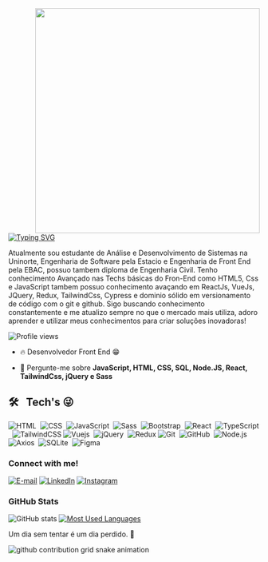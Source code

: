 <img align="right" height="450em" src="https://raw.githubusercontent.com/gist/LopesA95/fe67eb3a5794edd949becf0e62e88380/raw/62bed68da7d44b38a1e49a20da7cb44c062917b7/githubcard.svg"/>


[![Typing SVG](https://readme-typing-svg.demolab.com?font=Roboto+Slab&weight=200&size=25&pause=1000&color=F77709&multiline=true&random=false&width=550&lines=Ol%C3%A1%2C+me+chamo+Anderson!+Seja+bem+vindo+%F0%9F%98%81)](https://git.io/typing-svg)

<p align="left">Atualmente sou estudante de Análise e Desenvolvimento de Sistemas na Uninorte, Engenharia de Software pela Estacio e Engenharia de Front End pela EBAC, possuo tambem diploma de Engenharia Civil.
Tenho conhecimento Avançado nas Techs básicas do Fron-End como HTML5, Css e JavaScript tambem possuo conhecimento avaçando em ReactJs, VueJs, JQuery, Redux, TailwindCss, Cypress e dominio sólido em versionamento de código com o git e github.
Sigo buscando conhecimento constantemente e me atualizo sempre no que o mercado mais utiliza, adoro aprender e utilizar meus conhecimentos para criar soluções inovadoras!

<p align="left"> <img src="https://komarev.com/ghpvc/?username=Dev-Lops&color=green" alt="Profile views" /> </p>

</details>

- 🔥 Desenvolvedor Front End 😁

- 💬 Pergunte-me sobre **JavaScript, HTML, CSS, SQL, Node.JS, React, TailwindCss, jQuery e Sass**

## 🛠 &nbsp; Tech's 😜

![HTML](https://img.shields.io/badge/HTML5-E34F26?style=for-the-badge&logo=html5&logoColor=white)&nbsp;
![CSS](https://img.shields.io/badge/CSS3-1572B6?style=for-the-badge&logo=css3&logoColor=white)&nbsp;
![JavaScript](https://img.shields.io/badge/JavaScript-323330?style=for-the-badge&logo=javascript&logoColor=F7DF1E)&nbsp;
![Sass](https://img.shields.io/badge/Sass-CC6699?style=for-the-badge&logo=sass&logoColor=white)&nbsp;
![Bootstrap](https://img.shields.io/badge/Bootstrap-563D7C?style=for-the-badge&logo=bootstrap&logoColor=white)&nbsp;
![React](https://img.shields.io/badge/React-20232A?style=for-the-badge&logo=react&logoColor=61DAFB)&nbsp;
![TypeScript](https://img.shields.io/badge/Typescript-20232A?style=for-the-badge&logo=typescript&logoColor=61DAFB)&nbsp;
![TailwindCSS](https://img.shields.io/badge/tailwindcss-%2338B2AC.svg?style=for-the-badge&logo=tailwind-css&logoColor=white)
![Vuejs](https://img.shields.io/badge/Vue%20js-35495E?style=for-the-badge&logo=vuedotjs&logoColor=4FC08D)&nbsp;
![jQuery](https://img.shields.io/badge/jQuery-0769AD?style=for-the-badge&logo=jquery&logoColor=white)&nbsp;
![Redux](https://img.shields.io/badge/redux-%23593d88.svg?style=for-the-badge&logo=redux&logoColor=white)
![Git](https://img.shields.io/badge/GIT-E44C30?style=for-the-badge&logo=git&logoColor=white)&nbsp;
![GitHub](https://img.shields.io/badge/GitHub-100000?style=for-the-badge&logo=github&logoColor=white)&nbsp;
![Node.js](https://img.shields.io/badge/Node%20js-339933?style=for-the-badge&logo=nodedotjs&logoColor=white)&nbsp;
![Axios](https://img.shields.io/badge/axios-671ddf?&style=for-the-badge&logo=axios&logoColor=white)&nbsp;
![SQLite](https://img.shields.io/badge/Sqlite-003B57?style=for-the-badge&logo=sqlite&logoColor=white)&nbsp;
![Figma](https://img.shields.io/badge/figma-%23F24E1E.svg?style=for-the-badge&logo=figma&logoColor=white)


<h3 align="left">Connect with me!</h3>

[![E-mail](https://img.shields.io/badge/-Email-000?style=for-the-badge&logo=microsoft-outlook&logoColor=FF5733&color:FFF)](mailto:developes.anderson@gmail.com)
[![LinkedIn](https://img.shields.io/badge/-LinkedIn-000?style=for-the-badge&logo=linkedin&logoColor=FF5733&color:FFF)](https://www.linkedin.com/in/andersonloopzdev/)
[![Instagram](https://img.shields.io/badge/-Instagram-000?style=for-the-badge&logo=instagram&logoColor=FF5733&color:FFF)](https://www.instagram.com/_dev.lops/)

<h3>GitHub Stats</h3>

![GitHub stats](https://github-readme-stats-git-masterrstaa-rickstaa.vercel.app/api?username=Dev-Lops&hide_title=true&show_icons=true&include_all_commits=false&count_private=true&line_height=30&hide=issues&bg_color=000&title_color=FF5733&text_color=FFF&border_radius=3&border_color=FF5733&icon_color=FF5733&theme=jolly)
[![Most Used Languages](https://github-readme-stats-git-masterrstaa-rickstaa.vercel.app/api/top-langs/?username=Dev-Lops&line_height=10&card_width=300&layout=compact&hide_title=false&count_private=true&langs_count=5&show_icons=true&title_color=FF5733&hide=html,css&bg_color=000&text_color=FF5733&border_radius=3&border_color=FF5733&count_private=true)](https://github.com/lopesa95/github-readme-stats)
<br>

<p>Um dia sem tentar é um dia perdido. 👣</p>


<picture>
  <source media="(prefers-color-scheme: dark)" srcset="https://raw.githubusercontent.com/Dev-Lops/lopesa95/output/github-contribution-grid-snake-dark.svg">
  <source media="(prefers-color-scheme: light)" srcset="https://raw.githubusercontent.com/Dev-Lops/lopesa95/output/github-contribution-grid-snake.svg">
  <img alt="github contribution grid snake animation" src="https://raw.githubusercontent.com/Dev-Lops/lopesa95/output/github-contribution-grid-snake.svg">
</picture>
<br><br>





<!--

<!--

Here are some ideas to get you started:

- 🔭 I’m currently working on ...
- 🌱 I’m currently learning ...
- 👯 I’m looking to collaborate on ...
- 🤔 I’m looking for help with ...
- 💬 Ask me about ...
- 📫 How to reach me: ...
- 😄 Pronouns: ...
- ⚡ Fun fact: ...
-->
